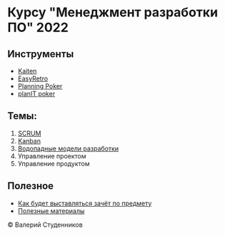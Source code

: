 # Курсу "Менеджмент разработки ПО" 2022

## Инструменты

- [Kaiten](https://mrpo.kaiten.io/)
- [EasyRetro](https://easyretro.io/)
- [Planning Poker](https://www.planningpoker.com/)
- [planIT poker](https://www.planitpoker.com/)

## Темы:

1. [SCRUM](01-SCRUM.md)
2. [Kanban](02-Kanban.md)
3. [Водопадные модели разработки](03-waterfall.md)
4. Управление проектом
5. Управление продуктом

## Полезное

- [Как будет выставляться зачёт по предмету](scoring.md)
- [Полезные материалы](resources-and-literature.md)


© Валерий Студенников
